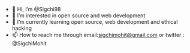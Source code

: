 - 👋 Hi, I’m @Sigchi98
- 👀 I’m interested in open source and web development
- 🌱 I’m currently learning open source, web development and ethical hacking
- 📫 How to reach me through email:sigchimohit@gmail.com or twitter : @SigchiMohit

<!---
Sigchi98/Sigchi98 is a ✨ special ✨ repository because its `README.md` (this file) appears on your GitHub profile.
You can click the Preview link to take a look at your changes.
--->
